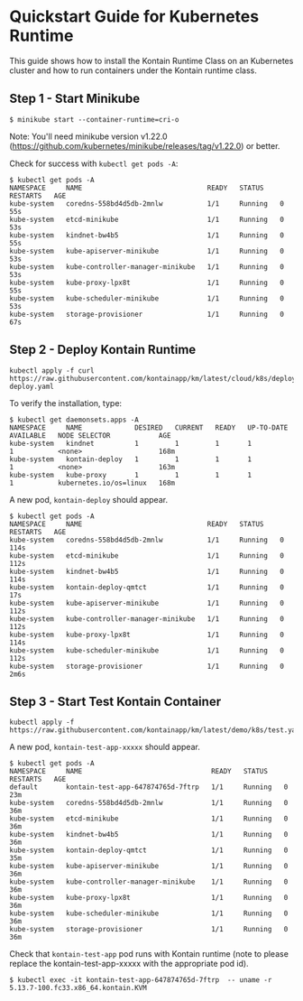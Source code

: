 # Quickstart Guide for Kubernetes Runtime

This guide shows how to install the Kontain Runtime Class on an Kubernetes cluster and
how to run containers under the Kontain runtime class.

## Step 1 - Start Minikube

```
$ minikube start --container-runtime=cri-o
```

Note: You'll need minikube version v1.22.0 (https://github.com/kubernetes/minikube/releases/tag/v1.22.0) or better.

Check for success with `kubectl get pods -A`:

```
$ kubectl get pods -A
NAMESPACE     NAME                               READY   STATUS    RESTARTS   AGE
kube-system   coredns-558bd4d5db-2mnlw           1/1     Running   0          55s
kube-system   etcd-minikube                      1/1     Running   0          53s
kube-system   kindnet-bw4b5                      1/1     Running   0          55s
kube-system   kube-apiserver-minikube            1/1     Running   0          53s
kube-system   kube-controller-manager-minikube   1/1     Running   0          53s
kube-system   kube-proxy-lpx8t                   1/1     Running   0          55s
kube-system   kube-scheduler-minikube            1/1     Running   0          53s
kube-system   storage-provisioner                1/1     Running   0          67s
```

## Step 2 - Deploy Kontain Runtime

```
kubectl apply -f curl https://raw.githubusercontent.com/kontainapp/km/latest/cloud/k8s/deploy/k8s-deploy.yaml
```

To verify the installation, type:

```
$ kubectl get daemonsets.apps -A 
NAMESPACE     NAME             DESIRED   CURRENT   READY   UP-TO-DATE   AVAILABLE   NODE SELECTOR            AGE
kube-system   kindnet          1         1         1       1            1           <none>                   168m
kube-system   kontain-deploy   1         1         1       1            1           <none>                   163m
kube-system   kube-proxy       1         1         1       1            1           kubernetes.io/os=linux   168m
```

A new pod, `kontain-deploy` should appear.

```
$ kubectl get pods -A
NAMESPACE     NAME                               READY   STATUS    RESTARTS   AGE
kube-system   coredns-558bd4d5db-2mnlw           1/1     Running   0          114s
kube-system   etcd-minikube                      1/1     Running   0          112s
kube-system   kindnet-bw4b5                      1/1     Running   0          114s
kube-system   kontain-deploy-qmtct               1/1     Running   0          17s
kube-system   kube-apiserver-minikube            1/1     Running   0          112s
kube-system   kube-controller-manager-minikube   1/1     Running   0          112s
kube-system   kube-proxy-lpx8t                   1/1     Running   0          114s
kube-system   kube-scheduler-minikube            1/1     Running   0          112s
kube-system   storage-provisioner                1/1     Running   0          2m6s
```

## Step 3 - Start Test Kontain Container

```
kubectl apply -f https://raw.githubusercontent.com/kontainapp/km/latest/demo/k8s/test.yaml
```

A new pod, `kontain-test-app-xxxxx` should appear.

```
$ kubectl get pods -A
NAMESPACE     NAME                                READY   STATUS    RESTARTS   AGE
default       kontain-test-app-647874765d-7ftrp   1/1     Running   0          23m
kube-system   coredns-558bd4d5db-2mnlw            1/1     Running   0          36m
kube-system   etcd-minikube                       1/1     Running   0          36m
kube-system   kindnet-bw4b5                       1/1     Running   0          36m
kube-system   kontain-deploy-qmtct                1/1     Running   0          35m
kube-system   kube-apiserver-minikube             1/1     Running   0          36m
kube-system   kube-controller-manager-minikube    1/1     Running   0          36m
kube-system   kube-proxy-lpx8t                    1/1     Running   0          36m
kube-system   kube-scheduler-minikube             1/1     Running   0          36m
kube-system   storage-provisioner                 1/1     Running   0          36m
```

Check that `kontain-test-app` pod runs with Kontain runtime (note to please replace the kontain-test-app-xxxxx with the appropriate pod id).

```
$ kubectl exec -it kontain-test-app-647874765d-7ftrp  -- uname -r
5.13.7-100.fc33.x86_64.kontain.KVM
```
